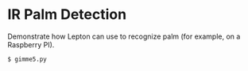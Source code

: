 # IR Palm Detection

Demonstrate how Lepton can use to recognize palm (for example, on a Raspberry PI).

    $ gimme5.py

